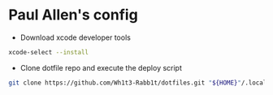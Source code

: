 # Paul Allen's config

- Download xcode developer tools

```sh
xcode-select --install
```

- Clone dotfile repo and execute the deploy script

```sh
git clone https://github.com/Wh1t3-Rabb1t/dotfiles.git "${HOME}"/.local/dotfiles; "${HOME}"/.local/dotfiles/deploy.zsh
```
